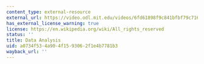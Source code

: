 ```yaml
---
content_type: external-resource
external_url: https://video.odl.mit.edu/videos/6fd61898f9c841bfbf79c7163a2c960d/
has_external_license_warning: true
license: https://en.wikipedia.org/wiki/All_rights_reserved
status: ''
title: Data Analysis
uid: a0734f53-4a90-4f15-9306-2f1e4b7781b3
wayback_url: ''
---
```

